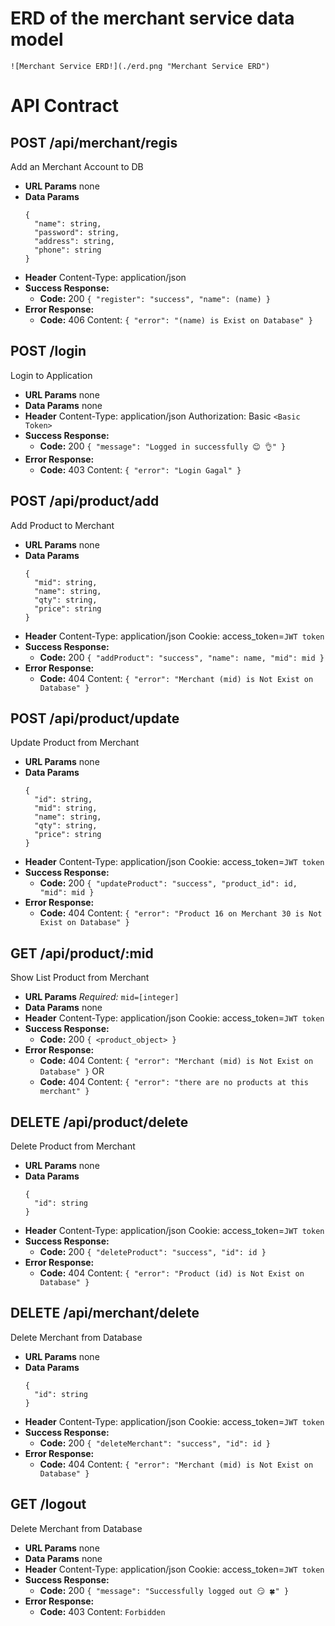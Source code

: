 # ERD of the merchant service data model

```
![Merchant Service ERD!](./erd.png "Merchant Service ERD")
```

# API Contract

## POST /api/merchant/regis

Add an Merchant Account to DB

- **URL Params**
  none
- **Data Params**
  ```
  {
  	"name": string,
  	"password": string,
  	"address": string,
  	"phone": string
  }
  ```
- **Header**
  Content-Type: application/json
- **Success Response:**
  - **Code:** 200
    `{ "register": "success", "name": (name) }`
- **Error Response:**
  - **Code:** 406
    Content: `{ "error": "(name) is Exist on Database" }`

## POST /login

Login to Application

- **URL Params**
  none
- **Data Params**
  none
- **Header**
  Content-Type: application/json
  Authorization: Basic `<Basic Token>`
- **Success Response:**
  - **Code:** 200
    `{ "message": "Logged in successfully 😊 👌" }`
- **Error Response:**
  - **Code:** 403
    Content: `{ "error": "Login Gagal" }`

## POST /api/product/add

Add Product to Merchant

- **URL Params**
  none
- **Data Params**
  ```
  {
  	"mid": string,
  	"name": string,
  	"qty": string,
  	"price": string
  }
  ```
- **Header**
  Content-Type: application/json
  Cookie: access_token=`JWT token`
- **Success Response:**
  - **Code:** 200
    `{ "addProduct": "success", "name": name, "mid": mid }`
- **Error Response:**
  - **Code:** 404
    Content: `{ "error": "Merchant (mid) is Not Exist on Database" }`

## POST /api/product/update

Update Product from Merchant

- **URL Params**
  none
- **Data Params**
  ```
  {
  	"id": string,
  	"mid": string,
  	"name": string,
  	"qty": string,
  	"price": string
  }
  ```
- **Header**
  Content-Type: application/json
  Cookie: access_token=`JWT token`
- **Success Response:**
  - **Code:** 200
    `{ "updateProduct": "success", "product_id": id, "mid": mid }`
- **Error Response:**
  - **Code:** 404
    Content: `{ "error": "Product 16 on Merchant 30 is Not Exist on Database" }`

## GET /api/product/:mid

Show List Product from Merchant

- **URL Params**
  _Required:_ `mid=[integer]`
- **Data Params**
  none
- **Header**
  Content-Type: application/json
  Cookie: access_token=`JWT token`
- **Success Response:**
  - **Code:** 200
    `{ <product_object> }`
- **Error Response:**
  - **Code:** 404
    Content: `{ "error": "Merchant (mid) is Not Exist on Database" }`
    OR
  - **Code:** 404
    Content: `{ "error": "there are no products at this merchant" }`

## DELETE /api/product/delete

Delete Product from Merchant

- **URL Params**
  none
- **Data Params**
  ```
  {
  	"id": string
  }
  ```
- **Header**
  Content-Type: application/json
  Cookie: access_token=`JWT token`
- **Success Response:**
  - **Code:** 200
    `{ "deleteProduct": "success", "id": id }`
- **Error Response:**
  - **Code:** 404
    Content: `{ "error": "Product (id) is Not Exist on Database" }`

## DELETE /api/merchant/delete

Delete Merchant from Database

- **URL Params**
  none
- **Data Params**
  ```
  {
  	"id": string
  }
  ```
- **Header**
  Content-Type: application/json
  Cookie: access_token=`JWT token`
- **Success Response:**
  - **Code:** 200
    `{ "deleteMerchant": "success", "id": id }`
- **Error Response:**
  - **Code:** 404
    Content: `{ "error": "Merchant (mid) is Not Exist on Database" }`

## GET /logout

Delete Merchant from Database

- **URL Params**
  none
- **Data Params**
  none
- **Header**
  Content-Type: application/json
  Cookie: access_token=`JWT token`
- **Success Response:**
  - **Code:** 200
    `{ "message": "Successfully logged out 😏 🍀" }`
- **Error Response:**
  - **Code:** 403
    Content: `Forbidden`
